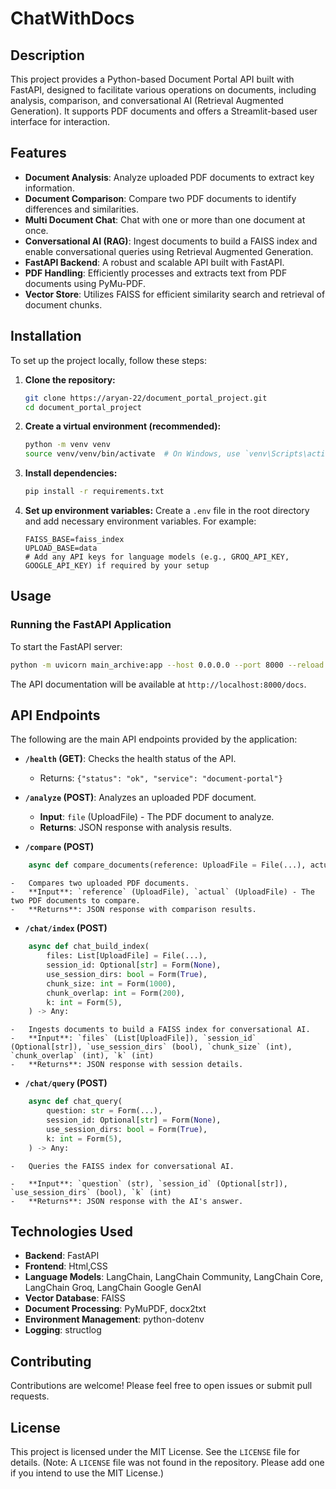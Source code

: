 # ChatWithDocs

## Description

This project provides a Python-based Document Portal API built with FastAPI, designed to facilitate various operations on documents, including analysis, comparison, and conversational AI (Retrieval Augmented Generation). It supports PDF documents and offers a Streamlit-based user interface for interaction.

## Features

- **Document Analysis**: Analyze uploaded PDF documents to extract key information.
- **Document Comparison**: Compare two PDF documents to identify differences and similarities.
- **Multi Document Chat**: Chat with one or more than one document at once.
- **Conversational AI (RAG)**: Ingest documents to build a FAISS index and enable conversational queries using Retrieval Augmented Generation.
- **FastAPI Backend**: A robust and scalable API built with FastAPI.
- **PDF Handling**: Efficiently processes and extracts text from PDF documents using PyMu-PDF.
- **Vector Store**: Utilizes FAISS for efficient similarity search and retrieval of document chunks.

## Installation

To set up the project locally, follow these steps:

1.  **Clone the repository:**
    ```bash
    git clone https://aryan-22/document_portal_project.git
    cd document_portal_project
    ```

2.  **Create a virtual environment (recommended):**
    ```bash
    python -m venv venv
    source venv/venv/bin/activate  # On Windows, use `venv\Scripts\activate`
    ```

3.  **Install dependencies:**
    ```bash
    pip install -r requirements.txt
    ```

4.  **Set up environment variables:**
    Create a `.env` file in the root directory and add necessary environment variables. For example:
    ```
    FAISS_BASE=faiss_index
    UPLOAD_BASE=data
    # Add any API keys for language models (e.g., GROQ_API_KEY, GOOGLE_API_KEY) if required by your setup
    ```

## Usage

### Running the FastAPI Application

To start the FastAPI server:

```bash
python -m uvicorn main_archive:app --host 0.0.0.0 --port 8000 --reload
```

The API documentation will be available at `http://localhost:8000/docs`.

## API Endpoints

The following are the main API endpoints provided by the application:

-   **`/health` (GET)**: Checks the health status of the API.
    -   Returns: `{"status": "ok", "service": "document-portal"}`

-   **`/analyze` (POST)**: Analyzes an uploaded PDF document.
    -   **Input**: `file` (UploadFile) - The PDF document to analyze.
    -   **Returns**: JSON response with analysis results.

-   **`/compare` (POST)**
```python
    async def compare_documents(reference: UploadFile = File(...), actual: UploadFile = File(...)) -> Any:
```
    -   Compares two uploaded PDF documents.
    -   **Input**: `reference` (UploadFile), `actual` (UploadFile) - The two PDF documents to compare.
    -   **Returns**: JSON response with comparison results.

-   **`/chat/index` (POST)**
```python
    async def chat_build_index(
        files: List[UploadFile] = File(...),
        session_id: Optional[str] = Form(None),
        use_session_dirs: bool = Form(True),
        chunk_size: int = Form(1000),
        chunk_overlap: int = Form(200),
        k: int = Form(5),
    ) -> Any:
```
    -   Ingests documents to build a FAISS index for conversational AI.
    -   **Input**: `files` (List[UploadFile]), `session_id` (Optional[str]), `use_session_dirs` (bool), `chunk_size` (int), `chunk_overlap` (int), `k` (int)
    -   **Returns**: JSON response with session details.

-   **`/chat/query` (POST)**
```python
    async def chat_query(
        question: str = Form(...),
        session_id: Optional[str] = Form(None),
        use_session_dirs: bool = Form(True),
        k: int = Form(5),
    ) -> Any:
```
    -   Queries the FAISS index for conversational AI.
    
    -   **Input**: `question` (str), `session_id` (Optional[str]), `use_session_dirs` (bool), `k` (int)
    -   **Returns**: JSON response with the AI's answer.

## Technologies Used

-   **Backend**: FastAPI
-   **Frontend**: Html,CSS
-   **Language Models**: LangChain, LangChain Community, LangChain Core, LangChain Groq, LangChain Google GenAI
-   **Vector Database**: FAISS
-   **Document Processing**: PyMuPDF, docx2txt
-   **Environment Management**: python-dotenv
-   **Logging**: structlog

## Contributing

Contributions are welcome! Please feel free to open issues or submit pull requests.

## License

This project is licensed under the MIT License. See the `LICENSE` file for details. (Note: A `LICENSE` file was not found in the repository. Please add one if you intend to use the MIT License.)


